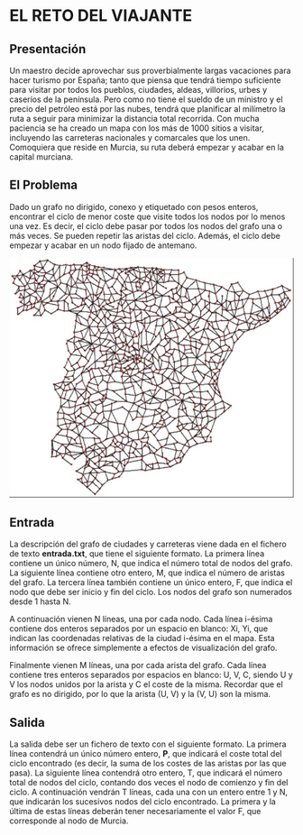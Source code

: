 # EL RETO DEL VIAJANTE 
## Presentación
Un maestro decide aprovechar sus proverbialmente largas vacaciones para hacer turismo por España; tanto que piensa que tendrá tiempo suficiente para visitar por todos los pueblos, ciudades, aldeas, villorios, urbes y caseríos de la península. Pero como no tiene el sueldo de un ministro y el precio del petróleo está por las nubes, tendrá que planificar al milímetro la ruta a seguir para minimizar la distancia total recorrida. Con mucha paciencia se ha creado un mapa con los más de 1000 sitios a visitar, incluyendo las carreteras nacionales y comarcales que los unen. Comoquiera que reside en Murcia, su ruta deberá empezar y acabar en la capital murciana.

## El Problema
Dado un grafo no dirigido, conexo y etiquetado con pesos enteros, encontrar el ciclo de menor coste que visite todos los nodos por lo menos una vez. Es decir, el ciclo debe pasar por todos los nodos del grafo una o más veces. Se pueden repetir las aristas del ciclo. Además, el ciclo debe empezar y acabar en un nodo fijado de antemano.

![](Grafo.jpeg "Grafo de ciudades y carreteras de España")

## Entrada
La descripción del grafo de ciudades y carreteras viene dada en el fichero de texto **entrada.txt**, que tiene el siguiente formato. La primera línea contiene un único número, N, que indica el número total de nodos del grafo. La siguiente línea contiene otro entero, M, que indica el número de aristas del grafo. La tercera línea también contiene un único entero, F, que indica el nodo que debe ser inicio y fin del ciclo. Los nodos del grafo son numerados desde 1 hasta N.

A continuación vienen N líneas, una por cada nodo. Cada línea i-ésima contiene dos enteros separados por un espacio en blanco: Xi, Yi, que indican las coordenadas relativas de la ciudad i-ésima en el mapa. Esta información se ofrece simplemente a efectos de visualización del grafo.

Finalmente vienen M líneas, una por cada arista del grafo. Cada línea contiene tres enteros separados por espacios en blanco: U, V, C, siendo U y V los nodos unidos por la arista y C el coste de la misma. Recordar que el grafo es no dirigido, por lo que la arista (U, V) y la (V, U) son la misma.


## Salida
La salida debe ser un fichero de texto con el siguiente formato. La primera línea contendrá un único número entero, **P**, que indicará el coste total del ciclo encontrado (es decir, la suma de los costes de las aristas por las que pasa). La siguiente línea contendrá otro entero, T, que indicará el número total de nodos del ciclo, contando dos veces el nodo de comienzo y fin del ciclo. A continuación vendrán T líneas, cada una con un entero entre 1 y N, que indicarán los sucesivos nodos del ciclo encontrado. La primera y la última de estas líneas deberán tener necesariamente el valor F, que corresponde al nodo de Murcia.



